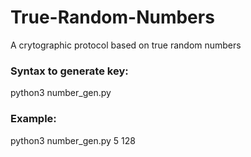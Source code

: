 # True-Random-Numbers
A crytographic protocol based on true random numbers

### Syntax to generate key:
python3 number_gen.py <seconds of audio> <length of key>

### Example:
python3 number_gen.py 5 128
